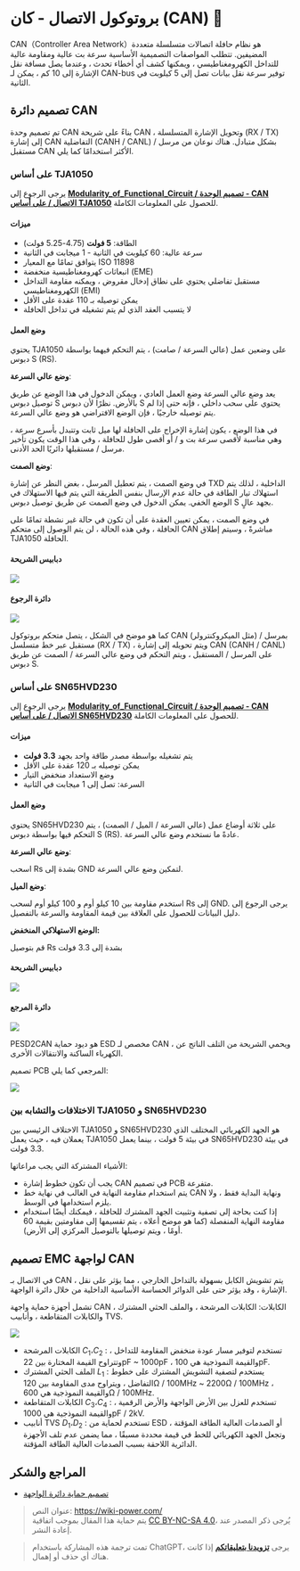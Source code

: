 # بروتوكول الاتصال - كان (CAN) 🚧

CAN（Controller Area Network）هو نظام حافلة اتصالات متسلسلة متعددة المضيفين. تتطلب المواصفات التصميمية الأساسية سرعة بت عالية ومقاومة عالية للتداخل الكهرومغناطيسي ، ويمكنها كشف أي أخطاء تحدث ، وعندما يصل مسافة نقل الإشارة إلى 10 كم ، يمكن لـ CAN-bus توفير سرعة نقل بيانات تصل إلى 5 كيلوبت في الثانية.

## تصميم دائرة CAN

تم تصميم وحدة CAN بناءً على شريحة CAN ، وتحويل الإشارة المتسلسلة (RX / TX) إلى إشارة CAN التفاضلية (CANH / CANL) بشكل متبادل. هناك نوعان من مرسل / مستقبل CAN الأكثر استخدامًا كما يلي.

### على أساس TJA1050

يرجى الرجوع إلى [**Modularity_of_Functional_Circuit / تصميم الوحدة - CAN الاتصال / على أساس TJA1050**](https://github.com/linyuxuanlin/Modularity_of_Functional_Circuit/tree/master/%E6%A8%A1%E5%9D%97%E8%AE%BE%E8%AE%A1-CAN%E9%80%9A%E4%BF%A1/%E5%9F%BA%E4%BA%8ETJA1050) للحصول على المعلومات الكاملة.

#### ميزات

- الطاقة: **5 فولت** (4.75-5.25 فولت)
- سرعة عالية: 60 كيلوبت في الثانية - 1 ميجابت في الثانية
- يتوافق تمامًا مع المعيار ISO 11898
- انبعاثات كهرومغناطيسية منخفضة (EME)
- مستقبل تفاضلي يحتوي على نطاق إدخال مقروض ، ويمكنه مقاومة التداخل الكهرومغناطيسي (EMI)
- يمكن توصيله بـ 110 عقدة على الأقل
- لا يتسبب العقد الذي لم يتم تشغيله في تداخل الحافلة

#### وضع العمل

يحتوي TJA1050 على وضعين عمل (عالي السرعة / صامت) ، يتم التحكم فيهما بواسطة دبوس S (RS).

**وضع عالي السرعة**:

يعد وضع عالي السرعة وضع العمل العادي ، ويمكن الدخول في هذا الوضع عن طريق توصيل دبوس S بالأرض. نظرًا لأن دبوس S يحتوي على سحب داخلي ، فإنه حتى إذا لم يتم توصيله خارجيًا ، فإن الوضع الافتراضي هو وضع عالي السرعة.

في هذا الوضع ، يكون إشارة الإخراج على الحافلة لها ميل ثابت وتتبدل بأسرع سرعة ، وهي مناسبة لأقصى سرعة بت و / أو أقصى طول للحافلة ، وفي هذا الوقت يكون تأخير مرسل / مستقبلها دائريًا الحد الأدنى.

**وضع الصمت**:

في وضع الصمت ، يتم تعطيل المرسل ، بغض النظر عن إشارة TXD الداخلية ، لذلك يتم استهلاك تيار الطاقة في حالة عدم الإرسال بنفس الطريقة التي يتم فيها الاستهلاك في الوضع الخفي. يمكن الدخول في وضع الصمت عن طريق توصيل دبوس S بجهد عالٍ.

في وضع الصمت ، يمكن تعيين العقدة على أن تكون في حالة غير نشطة تمامًا على الحافلة ، وفي هذه الحالة ، لن يتم الوصول إلى متحكم CAN مباشرةً ، وسيتم إطلاق TJA1050 الحافلة.

#### دبابيس الشريحة

![](https://wiki-media-1253965369.cos.ap-guangzhou.myqcloud.com/img/20210607102222.png)

#### دائرة الرجوع

![](https://wiki-media-1253965369.cos.ap-guangzhou.myqcloud.com/img/20210607115611.png)

كما هو موضح في الشكل ، يتصل متحكم بروتوكول CAN (مثل الميكروكنترولر) بمرسل / مستقبل عبر خط متسلسل (RX / TX) ، ويتم تحويله إلى إشارة CAN (CANH / CANL) على المرسل / المستقبل ، ويتم التحكم في وضع عالي السرعة / الصمت عن طريق دبوس S.

### على أساس SN65HVD230

يرجى الرجوع إلى [**Modularity_of_Functional_Circuit / تصميم الوحدة - CAN الاتصال / على أساس SN65HVD230**](https://github.com/linyuxuanlin/Modularity_of_Functional_Circuit/tree/master/%E6%A8%A1%E5%9D%97%E8%AE%BE%E8%AE%A1-CAN%E9%80%9A%E4%BF%A1/%E5%9F%BA%E4%BA%8ESN65HVD230) للحصول على المعلومات الكاملة.

#### ميزات

- يتم تشغيله بواسطة مصدر طاقة واحد بجهد **3.3 فولت**
- يمكن توصيله بـ 120 عقدة على الأقل
- وضع الاستعداد منخفض التيار
- السرعة: تصل إلى 1 ميجابت في الثانية

#### وضع العمل

يحتوي SN65HVD230 على ثلاثة أوضاع عمل (عالي السرعة / الميل / الصمت) ، يتم التحكم فيها بواسطة دبوس S (RS). عادةً ما نستخدم وضع عالي السرعة.

**وضع عالي السرعة**:

اسحب Rs بشدة إلى GND لتمكين وضع عالي السرعة.

**وضع الميل**:

استخدم مقاومة بين 10 كيلو أوم و 100 كيلو أوم لسحب Rs إلى GND. يرجى الرجوع إلى دليل البيانات للحصول على العلاقة بين قيمة المقاومة والسرعة بالتفصيل.



**الوضع الاستهلاكي المنخفض:**

قم بتوصيل Rs بشدة إلى 3.3 فولت

#### دبابيس الشريحة

![](https://wiki-media-1253965369.cos.ap-guangzhou.myqcloud.com/img/20210607155539.png)

#### دائرة المرجع

![](https://wiki-media-1253965369.cos.ap-guangzhou.myqcloud.com/img/20210607171051.png)

PESD2CAN هو ديود حماية ESD مخصص لـ CAN ، ويحمي الشريحة من التلف الناتج عن الكهرباء الساكنة والانتقالات الأخرى.

تصميم PCB المرجعي كما يلي:

![](https://wiki-media-1253965369.cos.ap-guangzhou.myqcloud.com/img/20210607171427.png)

### الاختلافات والتشابه بين TJA1050 و SN65HVD230

الاختلاف الرئيسي بين TJA1050 و SN65HVD230 هو الجهد الكهربائي المختلف الذي يعملان فيه ، حيث يعمل TJA1050 في بيئة 5 فولت ، بينما يعمل SN65HVD230 في بيئة 3.3 فولت.

الأشياء المشتركة التي يجب مراعاتها:

- يجب أن تكون خطوط إشارة CAN في تصميم PCB متفرعة.
- يتم استخدام مقاومة النهاية في الغالب في نهاية خط CAN ونهاية البداية فقط ، ولا يلزم استخدامها في الوسط.
- إذا كنت بحاجة إلى تصفية وتثبيت الجهد المشترك للحافلة ، فيمكنك أيضًا استخدام مقاومة النهاية المنفصلة (كما هو موضح أعلاه ، يتم تقسيمها إلى مقاومتين بقيمة 60 أومًا ، ويتم توصيلها بالتوصيل المركزي إلى الأرض).

## تصميم EMC لواجهة CAN

في الاتصال بـ CAN ، يتم تشويش الكابل بسهولة بالتداخل الخارجي ، مما يؤثر على نقل الإشارة ، وقد يؤثر حتى على الدوائر الحساسة الأساسية الداخلية من خلال دائرة الواجهة.

تشمل أجهزة حماية واجهة CAN الكابلات: الكابلات المرشحة ، والملف الحثي المشترك ، والكابلات المتقاطعة ، وأنابيب TVS.

![](https://wiki-media-1253965369.cos.ap-guangzhou.myqcloud.com/img/20211220134905.png)

- الكابلات المرشحة $C_1،C_2$ : تستخدم لتوفير مسار عودة منخفض المقاومة للتداخل ، وتتراوح القيمة المختارة بين 22pF ~ 1000pF ، والقيمة النموذجية هي 100pF.
- الملف الحثي المشترك $L_1$ : يستخدم لتصفية التشويش المشترك على خطوط التفاضل ، ويتراوح مدى المقاومة بين 120Ω / 100MHz ~ 2200Ω / 100MHz ، والقيمة النموذجية هي 600Ω / 100MHz.
- الكابلات المتقاطعة $C_3،C_4$ : تستخدم للعزل بين الأرض الواجهة والأرض الرقمية ، والقيمة النموذجية هي 1000pF / 2kV.
- أنابيب TVS $D_1،D_2$ : تستخدم لحماية من ESD أو الصدمات العالية الطاقة المؤقتة ، وتجعل الجهد الكهربائي للخط في قيمة محددة مسبقًا ، مما يضمن عدم تلف الأجهزة الدائرية اللاحقة بسبب الصدمات العالية الطاقة المؤقتة.

## المراجع والشكر

- [تصميم حماية دائرة الواجهة](https://blog.csdn.net/weixin_40877615/article/details/94381422)

> عنوان النص: <https://wiki-power.com/>  
> يتم حماية هذا المقال بموجب اتفاقية [CC BY-NC-SA 4.0](https://creativecommons.org/licenses/by/4.0/deed.zh)، يُرجى ذكر المصدر عند إعادة النشر.

> تمت ترجمة هذه المشاركة باستخدام ChatGPT، يرجى [**تزويدنا بتعليقاتكم**](https://github.com/linyuxuanlin/Wiki_MkDocs/issues/new) إذا كانت هناك أي حذف أو إهمال.
